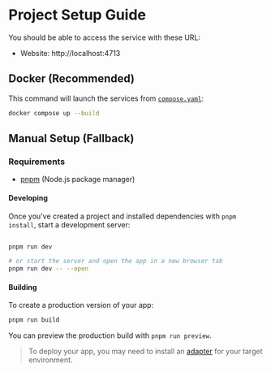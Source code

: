 # Project Setup Guide

You should be able to access the service with these URL:

- Website: http://localhost:4713

## Docker (Recommended)

This command will launch the services from [`compose.yaml`](`/compose.yaml`):

```bash
docker compose up --build
```

## Manual Setup (Fallback)

### Requirements

- [pnpm](https://github.com/pnpm/pnpm) (Node.js package manager)

#### Developing

Once you've created a project and installed dependencies  with `pnpm install`,
start a development server:

```bash

pnpm run dev

# or start the server and open the app in a new browser tab
pnpm run dev -- --open
```

#### Building

To create a production version of your app:

```bash
pnpm run build
```

You can preview the production build with `pnpm run preview`.

> To deploy your app, you may need to install an
> [adapter](https://svelte.dev/docs/kit/adapters) for your target environment.
